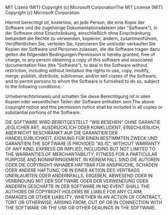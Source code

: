 <span data-ttu-id="e3cf6-101">MIT Lizenz (MIT) Copyright (c) Microsoft Corporation</span><span class="sxs-lookup"><span data-stu-id="e3cf6-101">The MIT License (MIT) Copyright (c) Microsoft Corporation</span></span>

<span data-ttu-id="e3cf6-102">Hiermit berechtigt ist, kostenlos, an jede Person, die eine Kopie der Software und die zugehörige Dokumentationsdateien (der "Software"), in der Software ohne Einschränkung, einschließlich ohne Einschränkung behandelt die Rechte zu verwenden, kopieren, ändern, zusammenführen, Veröffentlichen Sie, verteilen Sie, lizenzieren Sie und/oder verkaufen Sie Kopien der Software und Personen zulassen, die die Software tragen dazu gelten die folgenden Bedingungen:</span><span class="sxs-lookup"><span data-stu-id="e3cf6-102">Permission is hereby granted, free of charge, to any person obtaining a copy of this software and associated documentation files (the "Software"), to deal in the Software without restriction, including without limitation the rights to use, copy, modify, merge, publish, distribute, sublicense, and/or sell copies of the Software, and to permit persons to whom the Software is furnished to do so, subject to the following conditions:</span></span>

<span data-ttu-id="e3cf6-103">Urheberrechtshinweis und schalten Sie diese Berechtigung ist in allen Kopien oder wesentlichen Teilen der Software enthalten sein.</span><span class="sxs-lookup"><span data-stu-id="e3cf6-103">The above copyright notice and this permission notice shall be included in all copies or substantial portions of the Software.</span></span>

<span data-ttu-id="e3cf6-104">DIE SOFTWARE WIRD BEREITGESTELLT "WIE BESEHEN" OHNE GARANTIE JEGLICHER ART, AUSDRÜCKLICH ODER KONKLUDENT, EINSCHLIEßLICH, ABER NICHT BESCHRÄNKT AUF DIE GARANTIEN DER HANDELSÜBLICHKEIT, EIGNUNG FÜR EINEN BESTIMMTEN ZWECK UND GARANTIEN.</span><span class="sxs-lookup"><span data-stu-id="e3cf6-104">THE SOFTWARE IS PROVIDED "AS IS", WITHOUT WARRANTY OF ANY KIND, EXPRESS OR IMPLIED, INCLUDING BUT NOT LIMITED TO THE WARRANTIES OF MERCHANTABILITY, FITNESS FOR A PARTICULAR PURPOSE AND NONINFRINGEMENT.</span></span> <span data-ttu-id="e3cf6-105">IN KEINEM FALL SIND DIE AUTOREN ODER DIE COPYRIGHT-INHABER HAFTBAR FÜR ANSPRÜCHE, SCHÄDEN ODER ANDERE HAFTUNG, OB IN EINER AKTION DES VERTRAGS UNERLAUBTEN ODER ANDERNFALLS, ERGEBEN, ABWESEND ODER IN VERBINDUNG MIT DER SOFTWARE ODER DER VERWENDUNG ODER ANDEREN GESCHÄFTE IN DER SOFTWARE.</span><span class="sxs-lookup"><span data-stu-id="e3cf6-105">IN NO EVENT SHALL THE AUTHORS OR COPYRIGHT HOLDERS BE LIABLE FOR ANY CLAIM, DAMAGES OR OTHER LIABILITY, WHETHER IN AN ACTION OF CONTRACT, TORT OR OTHERWISE, ARISING FROM, OUT OF OR IN CONNECTION WITH THE SOFTWARE OR THE USE OR OTHER DEALINGS IN THE SOFTWARE.</span></span>